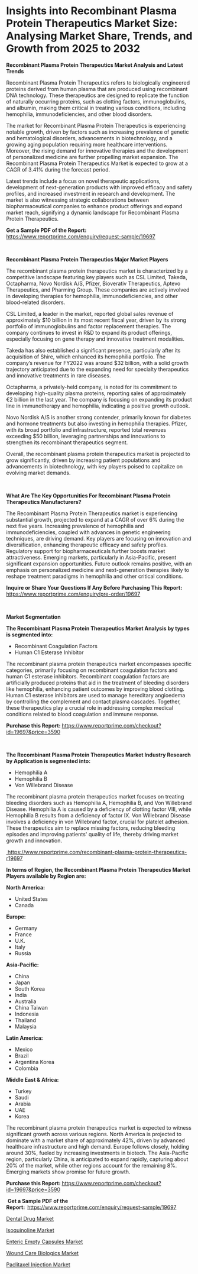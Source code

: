 <p><h1>Insights into Recombinant Plasma Protein Therapeutics Market Size: Analysing Market Share, Trends, and Growth from 2025 to 2032</h1></p><p><strong>Recombinant Plasma Protein Therapeutics Market Analysis and Latest Trends</strong></p>
<p><p>Recombinant Plasma Protein Therapeutics refers to biologically engineered proteins derived from human plasma that are produced using recombinant DNA technology. These therapeutics are designed to replicate the function of naturally occurring proteins, such as clotting factors, immunoglobulins, and albumin, making them critical in treating various conditions, including hemophilia, immunodeficiencies, and other blood disorders.</p><p>The market for Recombinant Plasma Protein Therapeutics is experiencing notable growth, driven by factors such as increasing prevalence of genetic and hematological disorders, advancements in biotechnology, and a growing aging population requiring more healthcare interventions. Moreover, the rising demand for innovative therapies and the development of personalized medicine are further propelling market expansion. The Recombinant Plasma Protein Therapeutics Market is expected to grow at a CAGR of 3.41% during the forecast period. </p><p>Latest trends include a focus on novel therapeutic applications, development of next-generation products with improved efficacy and safety profiles, and increased investment in research and development. The market is also witnessing strategic collaborations between biopharmaceutical companies to enhance product offerings and expand market reach, signifying a dynamic landscape for Recombinant Plasma Protein Therapeutics.</p></p>
<p><strong>Get a Sample PDF of the Report:&nbsp;</strong> <a href="https://www.reportprime.com/enquiry/request-sample/19697?utm_campaign=1123&utm_medium=2&utm_source=Github&utm_content=ia&utm_term=20032025&utm_id=recombinant-plasma-protein-therapeutics">https://www.reportprime.com/enquiry/request-sample/19697</a></p>
<p>&nbsp;</p>
<p><strong>Recombinant Plasma Protein Therapeutics Major Market Players</strong></p>
<p><p>The recombinant plasma protein therapeutics market is characterized by a competitive landscape featuring key players such as CSL Limited, Takeda, Octapharma, Novo Nordisk A/S, Pfizer, Bioverativ Therapeutics, Aptevo Therapeutics, and Pharming Group. These companies are actively involved in developing therapies for hemophilia, immunodeficiencies, and other blood-related disorders.</p><p>CSL Limited, a leader in the market, reported global sales revenue of approximately $10 billion in its most recent fiscal year, driven by its strong portfolio of immunoglobulins and factor replacement therapies. The company continues to invest in R&D to expand its product offerings, especially focusing on gene therapy and innovative treatment modalities.</p><p>Takeda has also established a significant presence, particularly after its acquisition of Shire, which enhanced its hemophilia portfolio. The company’s revenue for FY2022 was around $32 billion, with a solid growth trajectory anticipated due to the expanding need for specialty therapeutics and innovative treatments in rare diseases.</p><p>Octapharma, a privately-held company, is noted for its commitment to developing high-quality plasma proteins, reporting sales of approximately €2 billion in the last year. The company is focusing on expanding its product line in immunotherapy and hemophilia, indicating a positive growth outlook.</p><p>Novo Nordisk A/S is another strong contender, primarily known for diabetes and hormone treatments but also investing in hemophilia therapies. Pfizer, with its broad portfolio and infrastructure, reported total revenues exceeding $50 billion, leveraging partnerships and innovations to strengthen its recombinant therapeutics segment.</p><p>Overall, the recombinant plasma protein therapeutics market is projected to grow significantly, driven by increasing patient populations and advancements in biotechnology, with key players poised to capitalize on evolving market demands.</p></p>
<p>&nbsp;</p>
<p><strong>What Are The Key Opportunities For Recombinant Plasma Protein Therapeutics Manufacturers?</strong></p>
<p><p>The Recombinant Plasma Protein Therapeutics market is experiencing substantial growth, projected to expand at a CAGR of over 6% during the next five years. Increasing prevalence of hemophilia and immunodeficiencies, coupled with advances in genetic engineering techniques, are driving demand. Key players are focusing on innovation and diversification, enhancing therapeutic efficacy and safety profiles. Regulatory support for biopharmaceuticals further boosts market attractiveness. Emerging markets, particularly in Asia-Pacific, present significant expansion opportunities. Future outlook remains positive, with an emphasis on personalized medicine and next-generation therapies likely to reshape treatment paradigms in hemophilia and other critical conditions.</p></p>
<p><strong>Inquire or Share Your Questions If Any Before Purchasing This Report:</strong> <a href="https://www.reportprime.com/enquiry/pre-order/19697?utm_campaign=1123&utm_medium=2&utm_source=Github&utm_content=ia&utm_term=20032025&utm_id=recombinant-plasma-protein-therapeutics">https://www.reportprime.com/enquiry/pre-order/19697</a></p>
<p>&nbsp;</p>
<p><strong>Market Segmentation</strong></p>
<p><strong>The Recombinant Plasma Protein Therapeutics Market Analysis by types is segmented into:</strong></p>
<p><ul><li>Recombinant Coagulation Factors</li><li>Human C1 Esterase Inhibitor</li></ul></p>
<p><p>The recombinant plasma protein therapeutics market encompasses specific categories, primarily focusing on recombinant coagulation factors and human C1 esterase inhibitors. Recombinant coagulation factors are artificially produced proteins that aid in the treatment of bleeding disorders like hemophilia, enhancing patient outcomes by improving blood clotting. Human C1 esterase inhibitors are used to manage hereditary angioedema by controlling the complement and contact plasma cascades. Together, these therapeutics play a crucial role in addressing complex medical conditions related to blood coagulation and immune response.</p></p>
<p><strong>Purchase this Report:&nbsp;</strong><a href="https://www.reportprime.com/checkout?id=19697&price=3590&utm_campaign=1123&utm_medium=2&utm_source=Github&utm_content=ia&utm_term=20032025&utm_id=recombinant-plasma-protein-therapeutics">https://www.reportprime.com/checkout?id=19697&price=3590</a></p>
<p>&nbsp;</p>
<p><strong>The Recombinant Plasma Protein Therapeutics Market Industry Research by Application is segmented into:</strong></p>
<p><ul><li>Hemophilia A</li><li>Hemophilia B</li><li>Von Willebrand Disease</li></ul></p>
<p><p>The recombinant plasma protein therapeutics market focuses on treating bleeding disorders such as Hemophilia A, Hemophilia B, and Von Willebrand Disease. Hemophilia A is caused by a deficiency of clotting factor VIII, while Hemophilia B results from a deficiency of factor IX. Von Willebrand Disease involves a deficiency in von Willebrand factor, crucial for platelet adhesion. These therapeutics aim to replace missing factors, reducing bleeding episodes and improving patients' quality of life, thereby driving market growth and innovation.</p></p>
<p><a href="https://www.reportprime.com/recombinant-plasma-protein-therapeutics-r19697?utm_campaign=1123&utm_medium=2&utm_source=Github&utm_content=ia&utm_term=20032025&utm_id=recombinant-plasma-protein-therapeutics">&nbsp;https://www.reportprime.com/recombinant-plasma-protein-therapeutics-r19697</a></p>
<p><strong>In terms of Region, the Recombinant Plasma Protein Therapeutics Market Players available by Region are:</strong></p>
<p>
    <p> <strong> North America: </strong>
        <ul>
            <li>United States</li>
            <li>Canada</li>
        </ul>
        </p> 
    <p> <strong> Europe: </strong>
        <ul>
            <li>Germany</li>
            <li>France</li>
            <li>U.K.</li>
            <li>Italy</li>
            <li>Russia</li>
        </ul>
        </p> 
    <p> <strong> Asia-Pacific: </strong>
        <ul>
            <li>China</li>
            <li>Japan</li>
            <li>South Korea</li>
            <li>India</li>
            <li>Australia</li>
            <li>China Taiwan</li>
            <li>Indonesia</li>
            <li>Thailand</li>
            <li>Malaysia</li>
        </ul>
        </p> 
    <p> <strong> Latin America: </strong>
        <ul>
            <li>Mexico</li>
            <li>Brazil</li>
            <li>Argentina Korea</li>
            <li>Colombia</li>
        </ul>
        </p> 
    <p> <strong> Middle East & Africa: </strong>
        <ul>
            <li>Turkey</li>
            <li>Saudi</li>
            <li>Arabia</li>
            <li>UAE</li>
            <li>Korea</li>
        </ul>
    </p>
    </p>
<p><p>The recombinant plasma protein therapeutics market is expected to witness significant growth across various regions. North America is projected to dominate with a market share of approximately 42%, driven by advanced healthcare infrastructure and high demand. Europe follows closely, holding around 30%, fueled by increasing investments in biotech. The Asia-Pacific region, particularly China, is anticipated to expand rapidly, capturing about 20% of the market, while other regions account for the remaining 8%. Emerging markets show promise for future growth.</p></p>
<p><strong>Purchase this Report: </strong><a href="https://www.reportprime.com/checkout?id=19697&price=3590&utm_campaign=1123&utm_medium=2&utm_source=Github&utm_content=ia&utm_term=20032025&utm_id=recombinant-plasma-protein-therapeutics">https://www.reportprime.com/checkout?id=19697&price=3590</a></p>
<p>&nbsp;<strong>Get a Sample PDF of the Report:&nbsp;&nbsp;</strong><a href="https://www.reportprime.com/enquiry/request-sample/19697?utm_campaign=1123&utm_medium=2&utm_source=Github&utm_content=ia&utm_term=20032025&utm_id=recombinant-plasma-protein-therapeutics">https://www.reportprime.com/enquiry/request-sample/19697</a></p>
<p><strong></strong></p>
<p><p><a href="https://github.com/pelahotayabe/Market-Research-Report-List-1/blob/main/dental-drug-market.md?utm_campaign=1123&utm_medium=2&utm_source=Github&utm_content=ia&utm_term=20032025&utm_id=recombinant-plasma-protein-therapeutics">Dental Drug Market</a></p><p><a href="https://github.com/meuskocov/Market-Research-Report-List-1/blob/main/isoquinoline-market.md?utm_campaign=1123&utm_medium=2&utm_source=Github&utm_content=ia&utm_term=20032025&utm_id=recombinant-plasma-protein-therapeutics">Isoquinoline Market</a></p><p><a href="https://github.com/raeezkenedz/Market-Research-Report-List-1/blob/main/enteric-empty-capsules-market.md?utm_campaign=1123&utm_medium=2&utm_source=Github&utm_content=ia&utm_term=20032025&utm_id=recombinant-plasma-protein-therapeutics">Enteric Empty Capsules Market</a></p><p><a href="https://github.com/elitasvimal/Market-Research-Report-List-1/blob/main/wound-care-biologics-market.md?utm_campaign=1123&utm_medium=2&utm_source=Github&utm_content=ia&utm_term=20032025&utm_id=recombinant-plasma-protein-therapeutics">Wound Care Biologics Market</a></p><p><a href="https://github.com/genayziben/Market-Research-Report-List-1/blob/main/paclitaxel-injection-market.md?utm_campaign=1123&utm_medium=2&utm_source=Github&utm_content=ia&utm_term=20032025&utm_id=recombinant-plasma-protein-therapeutics">Paclitaxel Injection Market</a></p></p>